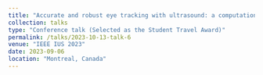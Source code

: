 ```yaml
---
title: "Accurate and robust eye tracking with ultrasound: a computational study"
collection: talks
type: "Conference talk (Selected as the Student Travel Award)"
permalink: /talks/2023-10-13-talk-6
venue: "IEEE IUS 2023"
date: 2023-09-06
location: "Montreal, Canada"
---
```

